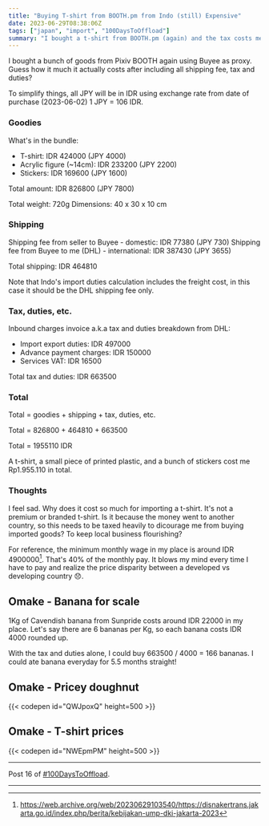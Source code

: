 ```yaml
---
title: "Buying T-shirt from BOOTH.pm from Indo (still) Expensive"
date: 2023-06-29T08:38:06Z
tags: ["japan", "import", "100DaysToOffload"]
summary: "I bought a t-shirt from BOOTH.pm (again) and the tax costs me an arm and a leg."
---
```


I bought a bunch of goods from Pixiv BOOTH again using Buyee as proxy.
Guess how it much it actually costs
after including all shipping fee, tax and duties?

To simplify things, all JPY will be in IDR
using exchange rate from date of purchase (2023-06-02)
1 JPY = 106 IDR.

### Goodies

What's in the bundle:
- T-shirt: IDR 424000 (JPY 4000)
- Acrylic figure (~14cm): IDR 233200 (JPY 2200)
- Stickers: IDR 169600 (JPY 1600)

Total amount: IDR 826800 (JPY 7800)

Total weight: 720g
Dimensions: 40 x 30 x 10 cm

### Shipping

Shipping fee from seller to Buyee - domestic: IDR 77380 (JPY 730)
Shipping fee from Buyee to me (DHL) - international: IDR 387430 (JPY 3655)

Total shipping: IDR 464810

Note that Indo's import duties calculation includes the freight cost,
in this case it should be the DHL shipping fee only.

### Tax, duties, etc.

Inbound charges invoice a.k.a tax and duties breakdown from DHL:
- Import export duties: IDR 497000
- Advance payment charges: IDR 150000
- Services VAT: IDR 16500

Total tax and duties: IDR 663500

### Total

Total = goodies + shipping + tax, duties, etc.

Total = 826800 + 464810 + 663500

Total = 1955110 IDR

A t-shirt, a small piece of printed plastic, and a bunch of stickers
cost me Rp1.955.110 in total.

### Thoughts

I feel sad.
Why does it cost so much for importing a t-shirt.
It's not a premium or branded t-shirt.
Is it because the money went to another country,
so this needs to be taxed heavily to dicourage me from buying imported goods?
To keep local business flourishing?

For reference, the minimum monthly wage in my place is around IDR 4900000[^umr-jakarta].
That's 40% of the monthly pay.
It blows my mind every time I have to pay and realize the price disparity
between a developed vs developing country 😞.

## Omake - Banana for scale

1Kg of Cavendish banana from Sunpride costs around IDR 22000 in my place.
Let's say there are 6 bananas per Kg, so each banana costs IDR 4000 rounded up.

With the tax and duties alone, I could buy 663500 / 4000 = 166 bananas.
I could ate banana everyday for 5.5 months straight!

## Omake - Pricey doughnut

{{< codepen id="QWJpoxQ" height=500 >}}

## Omake - T-shirt prices

{{< codepen id="NWEpmPM" height=500 >}}

---

Post 16 of [#100DaysToOffload](https://100daystooffload.com/).

---

[^umr-jakarta]: https://web.archive.org/web/20230629103540/https://disnakertrans.jakarta.go.id/index.php/berita/kebijakan-ump-dki-jakarta-2023
